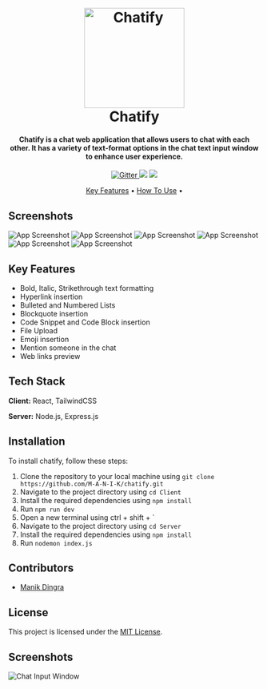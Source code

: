 <h1 align="center">
  <br>
  <a href="#"><img src="https://www.google.com/url?sa=i&url=https%3A%2F%2Fwww.chatify-app.com%2F&psig=AOvVaw3yGCQ-l7wp4Jw6nZC0A-Ci&ust=1683403253602000&source=images&cd=vfe&ved=0CBEQjRxqFwoTCLD43vf73v4CFQAAAAAdAAAAABAE" alt="Chatify" width="200"></a>
  <br>
  Chatify
  <br>
</h1>

<h4 align="center">Chatify is a chat web application that allows users to chat with each other. It has a variety of text-format options in the chat text input window to enhance user experience.</h4>

<p align="center">
  <a href="https://badge.fury.io/js/electron-markdownify">
    <img src="https://badge.fury.io/js/electron-markdownify.svg"
         alt="Gitter">
  </a>
  <a href="https://gitter.im/amitmerchant1990/electron-markdownify"><img src="https://badges.gitter.im/amitmerchant1990/electron-markdownify.svg"></a>
  <a href="https://saythanks.io/to/bullredeyes@gmail.com">
      <img src="https://img.shields.io/badge/SayThanks.io-%E2%98%BC-1EAEDB.svg">
  </a>
</p>

<p align="center">
  <a href="#key-features">Key Features</a> •
  <a href="#how-to-use">How To Use</a> •
</p>

## Screenshots 

![App Screenshot](https://img2link.com/images/2023/05/05/c77cc5040ea3ac1fc13dc259dd67dfe2.jpg)
![App Screenshot](https://img2link.com/images/2023/05/05/d26650a711171179e311c99d32661e8a.jpg)
![App Screenshot](https://img2link.com/images/2023/05/05/80c6f4533cc914231ef4b9f7b16732cd.jpg)
![App Screenshot](https://img2link.com/images/2023/05/05/7c5ae838b4d404dca262fa855fca9f3c.jpg)
![App Screenshot](https://img2link.com/images/2023/05/05/7d64d92d5dada6b0e41251cfc506c300.jpg)
![App Screenshot](https://img2link.com/images/2023/05/05/b2436990b37ff42381d82b04ee984ffe.jpg)

## Key Features

- Bold, Italic, Strikethrough text formatting
- Hyperlink insertion
- Bulleted and Numbered Lists
- Blockquote insertion
- Code Snippet and Code Block insertion
- File Upload
- Emoji insertion
- Mention someone in the chat
- Web links preview

## Tech Stack

**Client:** React, TailwindCSS 

**Server:** Node.js, Express.js

## Installation

To install chatify, follow these steps:

1. Clone the repository to your local machine using `git clone https://github.com/M-A-N-I-K/chatify.git`
2. Navigate to the project directory using `cd Client`
3. Install the required dependencies using `npm install`
4. Run `npm run dev`
5. Open a new terminal using ctrl + shift + `
6. Navigate to the project directory using `cd Server`
7. Install the required dependencies using `npm install`
8. Run `nodemon index.js`


## Contributors

- [Manik Dingra](https://github.com/M-A-N-I-K)

## License

This project is licensed under the [MIT License](https://opensource.org/licenses/MIT). 

## Screenshots

![Chat Input Window](/screenshots/chat_input.png)
